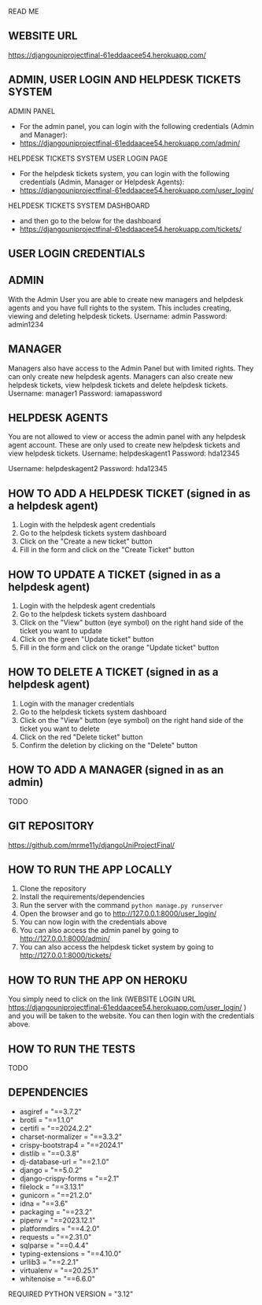 READ ME

WEBSITE URL
-----------------
https://djangouniprojectfinal-61eddaacee54.herokuapp.com/

ADMIN, USER LOGIN AND HELPDESK TICKETS SYSTEM
-----------------

ADMIN PANEL
- For the admin panel, you can login with the following credentials (Admin and Manager):
- https://djangouniprojectfinal-61eddaacee54.herokuapp.com/admin/

HELPDESK TICKETS SYSTEM USER LOGIN PAGE
- For the helpdesk tickets system, you can login with the following credentials (Admin, Manager or Helpdesk Agents):
- https://djangouniprojectfinal-61eddaacee54.herokuapp.com/user_login/

HELPDESK TICKETS SYSTEM DASHBOARD
- and then go to the below for the dashboard
- https://djangouniprojectfinal-61eddaacee54.herokuapp.com/tickets/

USER LOGIN CREDENTIALS
-----------------


ADMIN
-----------------
With the Admin User you are able to create new managers and helpdesk agents and you have full rights to the system. This includes creating, viewing and deleting helpdesk tickets.
Username: admin
Password: admin1234

MANAGER
-----------------
Managers also have access to the Admin Panel but with limited rights. They can only create new helpdesk agents. Managers can also create new helpdesk tickets, view helpdesk tickets and delete helpdesk tickets.
Username: manager1
Password: iamapassword

HELPDESK AGENTS
-----------------
You are not allowed to view or access the admin panel with any helpdesk agent account. These are only used to create new helpdesk tickets and view helpdesk tickets.
Username: helpdeskagent1
Password: hda12345

Username: helpdeskagent2
Password: hda12345

HOW TO ADD A HELPDESK TICKET (signed in as a helpdesk agent)
-----------------
1. Login with the helpdesk agent credentials
2. Go to the helpdesk tickets system dashboard
3. Click on the "Create a new ticket" button
4. Fill in the form and click on the "Create Ticket" button

HOW TO UPDATE A TICKET (signed in as a helpdesk agent)
-----------------
1. Login with the helpdesk agent credentials
2. Go to the helpdesk tickets system dashboard
3. Click on the "View" button (eye symbol) on the right hand side of the ticket you want to update
4. Click on the green "Update ticket" button
5. Fill in the form and click on the orange "Update ticket" button

HOW TO DELETE A TICKET (signed in as a helpdesk agent)
-----------------
1. Login with the manager credentials
2. Go to the helpdesk tickets system dashboard
3. Click on the "View" button (eye symbol) on the right hand side of the ticket you want to delete
4. Click on the red "Delete ticket" button
5. Confirm the deletion by clicking on the "Delete" button

HOW TO ADD A MANAGER (signed in as an admin)
-----------------
TODO

GIT REPOSITORY
-----------------
https://github.com/mrme11y/djangoUniProjectFinal/

HOW TO RUN THE APP LOCALLY
-----------------
1. Clone the repository
2. Install the requirements/dependencies
3. Run the server with the command `python manage.py runserver`
4. Open the browser and go to http://127.0.0.1:8000/user_login/
5. You can now login with the credentials above
6. You can also access the admin panel by going to http://127.0.0.1:8000/admin/
7. You can also access the helpdesk ticket system by going to http://127.0.0.1:8000/tickets/

HOW TO RUN THE APP ON HEROKU
-----------------
You simply need to click on the link (WEBSITE LOGIN URL https://djangouniprojectfinal-61eddaacee54.herokuapp.com/user_login/ ) and you will be taken to the website. You can then login with the credentials above.

HOW TO RUN THE TESTS
-----------------
TODO

DEPENDENCIES
-----------------
- asgiref = "==3.7.2"
- brotli = "==1.1.0"
- certifi = "==2024.2.2"
- charset-normalizer = "==3.3.2"
- crispy-bootstrap4 = "==2024.1"
- distlib = "==0.3.8"
- dj-database-url = "==2.1.0"
- django = "==5.0.2"
- django-crispy-forms = "==2.1"
- filelock = "==3.13.1"
- gunicorn = "==21.2.0"
- idna = "==3.6"
- packaging = "==23.2"
- pipenv = "==2023.12.1"
- platformdirs = "==4.2.0"
- requests = "==2.31.0"
- sqlparse = "==0.4.4"
- typing-extensions = "==4.10.0"
- urllib3 = "==2.2.1"
- virtualenv = "==20.25.1"
- whitenoise = "==6.6.0"

REQUIRED PYTHON VERSION = "3.12"


